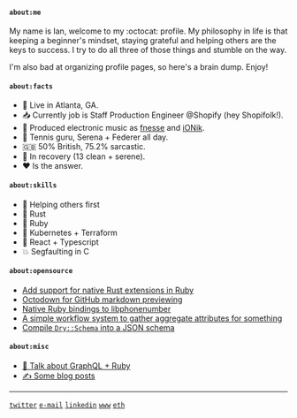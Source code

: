 #### `about:me`

My name is Ian, welcome to my :octocat: profile. My philosophy in life is that keeping a beginner's mindset, staying grateful and helping others are the keys to success. I try to do all three of those things and stumble on the way.

I'm also bad at organizing profile pages, so here's a brain dump. Enjoy!

#### `about:facts`

- 📍 Live in Atlanta, GA.
- 📥 Currently job is Staff Production Engineer @Shopify (hey Shopifolk!).
- 🎹 Produced electronic music as [fnesse](https://soundcloud.com/fnesse/sets/fnesse) and [iONik](https://soundcloud.com/iONik/tracks).
- 🎾 Tennis guru, Serena + Federer all day.
- 🇬🇧 50% British, 75.2% sarcastic. 
- 🧼 In recovery (13 clean + serene).
- ❤️ Is the answer.

#### `about:skills`

- 🤝 Helping others first
- 🤘 Rust
- 💎 Ruby
- 🤔 Kubernetes + Terraform
- 🧪 React + Typescript
- 💥 Segfaulting in C

#### `about:opensource`

- [Add support for native Rust extensions in Ruby](https://github.com/rubygems/rubygems/pull/5175)
- [Octodown for GitHub markdown previewing](https://github.com/ianks/octodown)
- [Native Ruby bindings to libphonenumber](https://github.com/ianks/mini_phone)
- [A simple workflow system to gather aggregate attributes for something](https://github.com/ianks/attr-gather)
- [Compile `Dry::Schema` into a JSON schema](https://github.com/dry-rb/dry-schema/pull/369)

#### `about:misc`

- [🎥 Talk about GraphQL + Ruby](https://youtu.be/GdZUeHUEj00) 
- [✍️ Some blog posts](https://medium.com/@ianks)

---

[`twitter`](https://twitter.com/_ianks) [`e-mail`](mailto:github@ianks.com) [`linkedin`](https://www.linkedin.com/in/ikerseymer) [`www`](https://ianks.com) [`eth`](https://app.ens.domains/name/ianks.eth/details)
